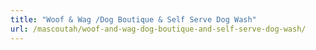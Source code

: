 ```yaml
---
title: "Woof & Wag /Dog Boutique & Self Serve Dog Wash"
url: /mascoutah/woof-and-wag-dog-boutique-and-self-serve-dog-wash/
---
```

